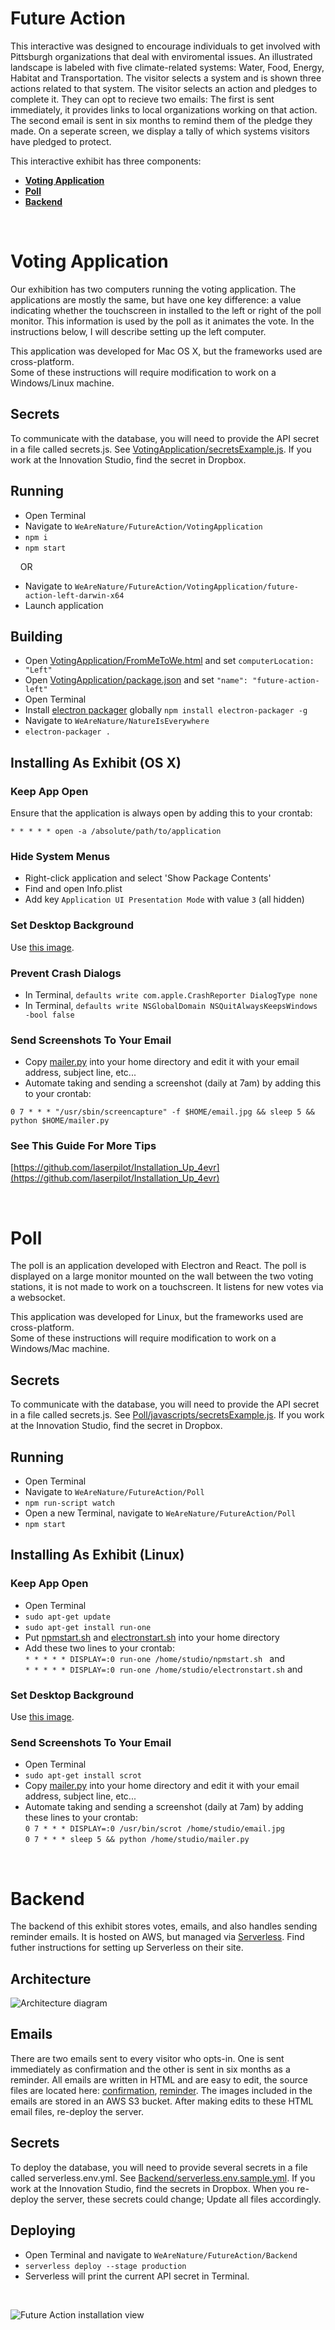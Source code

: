 # <a name="natureiseverywhere"></a>Future Action

This interactive was designed to encourage individuals to get involved with Pittsburgh organizations that deal with enviromental issues. An illustrated landscape is labeled with five climate-related systems: Water, Food, Energy, Habitat and Transportation. The visitor selects a system and is shown three actions related to that system. The visitor selects an action and pledges to complete it. They can opt to recieve two emails: The first is sent immediately, it provides links to local organizations working on that action. The second email is sent in six months to remind them of the pledge they made. On a seperate screen, we display a tally of which systems visitors have pledged to protect.

This interactive exhibit has three components: 
* [**Voting Application**](#voting)
* [**Poll**](#poll)
* [**Backend**](#backend)

<br/>

# <a name="voting"></a>Voting Application

Our exhibition has two computers running the voting application. The applications are mostly the same, but have one key difference: a value indicating whether the touchscreen in installed to the left or right of the poll monitor. This information is used by the poll as it animates the vote. In the instructions below, I will describe setting up the left computer.

This application was developed for Mac OS X, but the frameworks used are cross-platform. <br/>
Some of these instructions will require modification to work on a Windows/Linux machine.

## Secrets
To communicate with the database, you will need to provide the API secret in a file called secrets.js. See [VotingApplication/secretsExample.js](https://github.com/CMP-Studio/WeAreNature/blob/master/FutureAction/VotingApplication/secretsExample.js). If you work at the Innovation Studio, find the secret in Dropbox. 

## Running
* Open Terminal
* Navigate to ```WeAreNature/FutureAction/VotingApplication```
* ```npm i```
* ```npm start```

&nbsp;&nbsp;&nbsp;&nbsp;OR

* Navigate to ```WeAreNature/FutureAction/VotingApplication/future-action-left-darwin-x64```
* Launch application

## Building
* Open [VotingApplication/FromMeToWe.html](https://github.com/CMP-Studio/WeAreNature/blob/master/FutureAction/VotingApplication/FromMeToWe.html) and set ```computerLocation: "Left"```
* Open [VotingApplication/package.json](https://github.com/CMP-Studio/WeAreNature/blob/master/FutureAction/VotingApplication/package.json) and set ```"name": "future-action-left"```
* Open Terminal
* Install [electron packager](https://github.com/electron-userland/electron-packager) globally ```npm install electron-packager -g```
* Navigate to ```WeAreNature/NatureIsEverywhere```
* ```electron-packager .```

## Installing As Exhibit (OS X)

### <a name="keepappopen"></a>Keep App Open

Ensure that the application is always open by adding this to your crontab:

```* * * * * open -a /absolute/path/to/application```

### Hide System Menus
* Right-click application and select 'Show Package Contents'
* Find and open Info.plist
* Add key ```Application UI Presentation Mode``` with value ```3``` (all hidden)

### Set Desktop Background

Use [this image](https://github.com/CMP-Studio/WeAreNature/blob/master/_HelpfulThings/OutOfOrder.png).

### Prevent Crash Dialogs
* In Terminal, ```defaults write com.apple.CrashReporter DialogType none```
* In Terminal, ```defaults write NSGlobalDomain NSQuitAlwaysKeepsWindows -bool false```


### <a name="dailyemail"></a>Send Screenshots To Your Email

* Copy [mailer.py](https://github.com/CMP-Studio/WeAreNature/blob/master/_HelpfulThings/mailer.py) into your home directory and edit it with your email address, subject line, etc... 
* Automate taking and sending a screenshot (daily at 7am) by adding this to your crontab:

```0 7 * * * "/usr/sbin/screencapture" -f $HOME/email.jpg && sleep 5 && python $HOME/mailer.py```


### See This Guide For More Tips
[https://github.com/laserpilot/Installation_Up_4evr](https://github.com/laserpilot/Installation_Up_4evr)

<br/>

# <a name="poll"></a>Poll

The poll is an application developed with Electron and React. The poll is displayed on a large monitor mounted on the wall between the two voting stations, it is not made to work on a touchscreen. It listens for new votes via a websocket.

This application was developed for Linux, but the frameworks used are cross-platform. <br/>
Some of these instructions will require modification to work on a Windows/Mac machine.

## Secrets
To communicate with the database, you will need to provide the API secret in a file called secrets.js. See [Poll/javascripts/secretsExample.js](https://github.com/CMP-Studio/WeAreNature/blob/master/FutureAction/Poll/javascripts/secretsExample.js). If you work at the Innovation Studio, find the secret in Dropbox. 

## Running
* Open Terminal
* Navigate to ```WeAreNature/FutureAction/Poll```
* ```npm run-script watch```
* Open a new Terminal, navigate to ```WeAreNature/FutureAction/Poll```
* ```npm start```

## Installing As Exhibit (Linux)

### <a name="keepappopen"></a>Keep App Open

* Open Terminal
* ```sudo apt-get update```
* ```sudo apt-get install run-one```
* Put [npmstart.sh](https://github.com/CMP-Studio/WeAreNature/blob/master/_HelpfulThings/npmstart.sh) and [electronstart.sh](https://github.com/CMP-Studio/WeAreNature/blob/master/_HelpfulThings/electronstart.sh) into your home directory
* Add these two lines to your crontab: <br/>
```* * * * * DISPLAY=:0 run-one /home/studio/npmstart.sh ``` and <br/>
```* * * * * DISPLAY=:0 run-one /home/studio/electronstart.sh``` and <br/>

### Set Desktop Background

Use [this image](https://github.com/CMP-Studio/WeAreNature/blob/master/_HelpfulThings/OutOfOrder.png).

### <a name="dailyemail"></a>Send Screenshots To Your Email

* Open Terminal
* ```sudo apt-get install scrot```
* Copy [mailer.py](https://github.com/CMP-Studio/WeAreNature/blob/master/_HelpfulThings/mailer.py) into your home directory and edit it with your email address, subject line, etc... 
* Automate taking and sending a screenshot (daily at 7am) by adding these lines to your crontab: <br/>
```0 7 * * * DISPLAY=:0 /usr/bin/scrot /home/studio/email.jpg``` <br/>
```0 7 * * * sleep 5 && python /home/studio/mailer.py```

<br/>

# <a name="backend"></a>Backend

The backend of this exhibit stores votes, emails, and also handles sending reminder emails. It is hosted on AWS, but managed via [Serverless](https://serverless.com/). Find futher instructions for setting up Serverless on their site.

## Architecture
![Architecture diagram](https://github.com/CMP-Studio/WeAreNature/blob/master/FutureAction/Backend/architectureDiagram.png)

## Emails
There are two emails sent to every visitor who opts-in. One is sent immediately as confirmation and the other is sent in six months as a reminder. All emails are written in HTML and are easy to edit, the source files are located here: [confirmation](https://github.com/CMP-Studio/WeAreNature/tree/master/FutureAction/Backend/src/reminder/emails), [reminder](https://github.com/CMP-Studio/WeAreNature/tree/master/FutureAction/Backend/src/sendReminders/emails). The images included in the emails are stored in an AWS S3 bucket. After making edits to these HTML email files, re-deploy the server. 

## Secrets
To deploy the database, you will need to provide several secrets in a file called serverless.env.yml. See [Backend/serverless.env.sample.yml](https://github.com/CMP-Studio/WeAreNature/blob/master/FutureAction/Backend/serverless.env.sample.yml). If you work at the Innovation Studio, find the secrets in Dropbox. When you re-deploy the server, these secrets could change; Update all files accordingly.

## Deploying
* Open Terminal and navigate to ```WeAreNature/FutureAction/Backend```
* ```serverless deploy --stage production```
* Serverless will print the current API secret in Terminal.

<br/>

![Future Action installation view](https://github.com/CMP-Studio/WeAreNature/blob/master/_Images/FutureAction_Wide.jpg)


